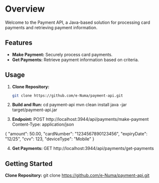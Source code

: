 # Overview
Welcome to the Payment API, a Java-based solution for processing card payments and retrieving payment information.

## Features
- **Make Payment:** Securely process card payments.
- **Get Payments:** Retrieve payment information based on criteria.

## Usage
1. **Clone Repository:**
   ```bash
   git clone https://github.com/e-Numa/payment-api.git

2. **Build and Run:**
   cd payment-api
   mvn clean install
   java -jar target/payment-api.jar

3. **Endpoint:**
   POST http://localhost:3944/api/payments/make-payment
   Content-Type: application/json

{
  "amount": 50.00,
  "cardNumber": "1234567890123456",
  "expiryDate": "12/25",
  "cvv": 123,
  "deviceType": "Mobile"
}
  
4. **Get Payments:**
   GET http://localhost:3944/api/payments/get-payments

## Getting Started
**Clone Repository:**
   git clone https://github.com/e-Numa/payment-api.git

 


